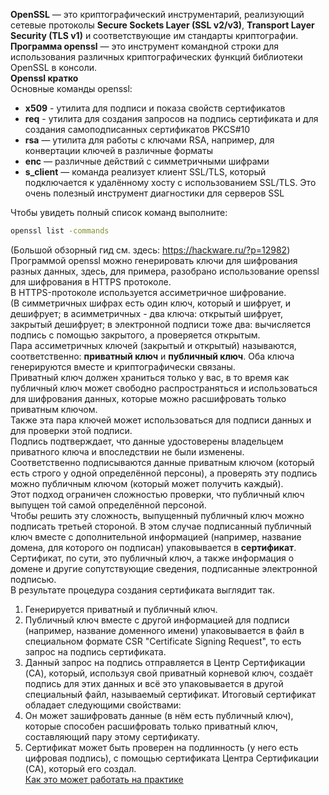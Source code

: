 **OpenSSL** — это криптографический инструментарий, реализующий сетевые протоколы **Secure Sockets Layer (SSL v2/v3)**, **Transport Layer Security (TLS v1)** и соответствующие им стандарты криптографии.<br>
**Программа openssl** — это инструмент командной строки для использования различных криптографических функций библиотеки OpenSSL в консоли.<br>
**Openssl кратко**<br>
Основные команды openssl:
* **x509** - утилита для подписи и показа свойств сертификатов
* **req** - утилита для создания запросов на подпись сертификата и для создания самоподписанных сертификатов PKCS#10
* **rsa** — утилита для работы с ключами RSA, например, для конвертации ключей в различные форматы
* **enc** — различные действий с симметричными шифрами
* **s_client** — команда реализует клиент SSL/TLS, который подключается к удалённому хосту с использованием SSL/TLS. Это очень полезный инструмент диагностики для серверов SSL

Чтобы увидеть полный список команд выполните:
```bash
openssl list -commands
```
(Большой обзорный гид см. здесь: https://hackware.ru/?p=12982)<br>
Программой openssl можно генерировать ключи для шифрования разных данных,  здесь, для примера, разобрано использование openssl для шифрования в HTTPS протоколе.<br>
В HTTPS-протоколе используется ассиметричное шифрование.<br>
(В симметричных шифрах есть один ключ, который и шифрует, и дешифрует;
в асимметричных - два ключа: открытый шифрует, закрытый дешифрует;
в электронной подписи тоже два: вычисляется подпись с помощью закрытого, а проверяется открытым.<br>
Пара ассиметричных ключей (закрытый и открытый) называются, соответственно:
**приватный ключ** и **публичный ключ**. Оба ключа генерируются вместе и криптографически связаны.<br>
Приватный ключ должен храниться только у вас, в то время как публичный ключ может свободно распространяться и использоваться для шифрования данных, которые можно расшифровать только приватным ключом.<br>
Также эта пара ключей может использоваться для подписи данных и для проверки этой подписи.<br>
Подпись подтверждает, что данные удостоверены владельцем приватного ключа и впоследствии не были изменены.<br>
Соответственно подписываются данные приватным ключом (который есть строго у одной определённой персоны), а проверять эту подпись можно публичным ключом (который может получить каждый).<br>
Этот подход ограничен сложностью проверки, что публичный ключ выпущен той самой определённой персоной.<br>
Чтобы решить эту сложность, выпущенный публичный ключ можно подписать третьей стороной. В этом случае подписанный публичный ключ вместе с дополнительной информацией (например, название домена, для которого он подписан) упаковывается в **сертификат**.<br>
Сертификат, по сути, это публичный ключ, а также информация о домене и другие сопутствующие сведения, подписанные электронной подписью.<br>
В результате процедура создания сертификата выглядит так.<br>
1. Генерируется приватный и публичный ключ.
2. Публичный ключ вместе с другой информацией для подписи (например, название доменного имени) упаковывается в файл в специальном формате CSR "Certificate Signing Request", то есть запрос на подпись сертификата.
3. Данный запрос на подпись отправляется в Центр Сертификации (CA), который, используя свой приватный корневой ключ, создаёт подпись для этих данных и всё это упаковывается в другой специальный файл, называемый сертификат.
Итоговый сертификат обладает следующими свойствами:
1. Он может зашифровать данные (в нём есть публичный ключ), которые способен расшифровать только приватный ключ, составляющий пару этому сертификату.
2. Сертификат может быть проверен на подлинность (у него есть цифровая подпись), с помощью сертификата Центра Сертификации (CA), который его создал.<br>
[Как это может работать на практике](kafka_connect_with_tls.md)
